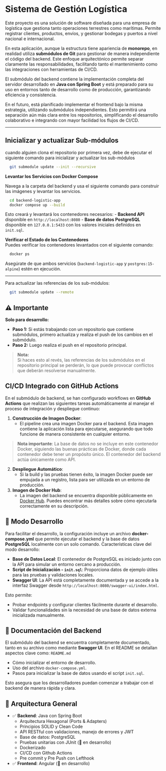 # Sistema de Gestión Logística
Este proyecto es una solución de software diseñada para una empresa de logística que gestiona tanto operaciones terrestres como marítimas. Permite registrar clientes, productos, envíos, y gestionar bodegas y puertos a nivel nacional e internacional.

En esta aplicación, aunque la estructura tiene apariencia de **monorepo**, en realidad utiliza **submódulos de Git** para gestionar de manera independiente el código del backend. Este enfoque arquitectónico permite separar claramente las responsabilidades, facilitando tanto el mantenimiento como las integraciones con herramientas de CI/CD.

El submódulo del backend contiene la implementación completa del servidor desarrollado en **Java con Spring Boot** y está preparado para su uso en entornos tanto de desarrollo como de producción, garantizando eficiencia y consistencia.

En el futuro, está planificado implementar el frontend bajo la misma estrategia, utilizando submódulos independientes. Esto permitirá una separación aún más clara entre los repositorios, simplificando el desarrollo colaborativo e integrando con mayor facilidad los flujos de CI/CD.

---

## Inicializar y actualizar Sub-módulos
cuando alguien clona el repositorio por primera vez, debe de ejecutar el siguiente comando para inicializar y actualizar los sub-módulos

```bash
  git submodule update --init --recursive
```

**Levantar los Servicios con Docker Compose**

   Navega a la carpeta del backend y usa el siguiente comando para construir las imágenes y levantar los servicios.

   ```bash
     cd backend-logistic-app
     docker compose up --build
   ```

   Esto creará y levantará los contenedores necesarios:
    - **Backend API** disponible en `http://localhost:8080`
    - **Base de datos PostgreSQL** disponible en `127.0.0.1:5433` con los valores iniciales definidos en `init.sql`.

**Verificar el Estado de los Contenedores**  
   Puedes verificar los contenedores levantados con el siguiente comando:

   ```bash
     docker ps
   ```

   Asegúrate de que ambos servicios (`backend-logistic-app` y `postgres:15-alpine`) estén en ejecución.

---
Para actualizar las referencias de los sub-módulos:
```bash
  git submodule update --remote
```

## ⚠️ Importante
**Solo para desarrollo:**

- **Paso 1:** Si estás trabajando con un repositorio que contiene submódulos, primero actualiza y realiza el push de los cambios en el submódulo.
- **Paso 2:** Luego realiza el push en el repositorio principal.

> **Nota:**  
> Si haces esto al revés, las referencias de los submódulos en el repositorio principal se perderán, lo que puede provocar conflictos que deberán resolverse manualmente.


## CI/CD Integrado con GitHub Actions
En el submódulo de backend, se han configurado workflows en **GitHub Actions** que realizan las siguientes tareas automáticamente al manejar el proceso de integración y despliegue continuo:
1. **Construcción de Imagen Docker**:
   - El pipeline crea una imagen Docker para el backend. Esta imagen contiene la aplicación lista para ejecutarse, asegurando que todo funcione de manera consistente en cualquier entorno.

> **Nota importante**: La base de datos no se incluye en este contenedor Docker, siguiendo las buenas prácticas de Docker, donde cada contenedor debe tener un propósito único. El contenedor del backend actúa únicamente como API.
> 

2. **Despliegue Automático**:
   - Si la build y las pruebas tienen éxito, la imagen Docker puede ser empujada a un registro, lista para ser utilizada en un entorno de producción.
3. **Imagen de Docker Hub**:
   - La imagen del backend se encuentra disponible públicamente en [Docker Hub](https://hub.docker.com/r/kevinpernia/backend-logistic-app). Puedes encontrar más detalles sobre cómo ejecutarla correctamente en su descripción.


## 🔧 Modo Desarrollo
Para facilitar el desarrollo, la configuración incluye un archivo **docker-compose.yml** que permite ejecutar el backend y la base de datos **PostgreSQL** localmente con un solo comando.
Características clave del modo desarrollo:
- **Base de Datos Local**: El contenedor de PostgreSQL es iniciado junto con la API para simular un entorno cercano a producción.
- **Script de Inicialización - `init.sql`**: Proporciona datos de ejemplo útiles para las pruebas y validaciones locales.
- **Swagger UI**: La API está completamente documentada y se accede a la interfaz Swagger desde `http://localhost:8080/swagger-ui/index.html`.

Esto permite:
- Probar endpoints y configurar clientes fácilmente durante el desarrollo.
- Validar funcionalidades sin la necesidad de una base de datos externa inicializada manualmente.

## 📄 Documentación del Backend
El submódulo del backend se encuentra completamente documentado, tanto en su archivo como mediante **Swagger UI**. En el README se detallan aspectos clave como: `README.md`
- Cómo inicializar el entorno de desarrollo.
- Uso del archivo `docker-compose.yml`.
- Pasos para inicializar la base de datos usando el script `init.sql`.

Esto asegura que los desarrolladores puedan comenzar a trabajar con el backend de manera rápida y clara.


## 🧱 Arquitectura General

- ✅ **Backend**: Java con Spring Boot
  - Arquitectura Hexagonal (Ports & Adapters)
  - Principios SOLID y Clean Code
  - API RESTful con validaciones, manejo de errores y JWT
  - Base de datos: PostgreSQL
  - Pruebas unitarias con JUnit (🚧 en desarrollo)
  - Dockerizado
  - CI/CD con Github Actions
  - Pre commit y Pre Push con Lefthook
- ✅ **Frontend**: Angular (🚧 en desarrollo)

